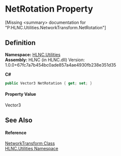 # NetRotation Property


\[Missing &lt;summary&gt; documentation for "P:HLNC.Utilities.NetworkTransform.NetRotation"\]



## Definition
**Namespace:** <a href="N_HLNC_Utilities">HLNC.Utilities</a>  
**Assembly:** HLNC (in HLNC.dll) Version: 1.0.0+67fc7a7b454bc0ade857a4ae4930fb238e351d35

**C#**
``` C#
public Vector3 NetRotation { get; set; }
```



#### Property Value
Vector3

## See Also


#### Reference
<a href="T_HLNC_Utilities_NetworkTransform">NetworkTransform Class</a>  
<a href="N_HLNC_Utilities">HLNC.Utilities Namespace</a>  
